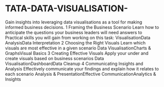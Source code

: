 # TATA-DATA-VISUALISATION-
Gain insights into leveraging data visualisations as a tool for making informed business decisions.
1
Framing the Business Scenario
Learn how to anticipate the questions your business leaders will need answers to
Practical skills you will gain from working on this task:
VisualisationData AnalysisData Interpretation
2
Choosing the Right Visuals
Learn which visuals are most effective in a given scenario
Data VisualisationCharts & GraphsVisual Basics
3
Creating Effective Visuals
Apply your under and create visuals based on business scenarios
Data VisualisationDashboardData Cleanup
4
Communicating Insights and Analysis
Effectively communicate your findings and explain how it relates to each scenario
Analysis & PresentationEffective CommunicationAnalytics & Insights

